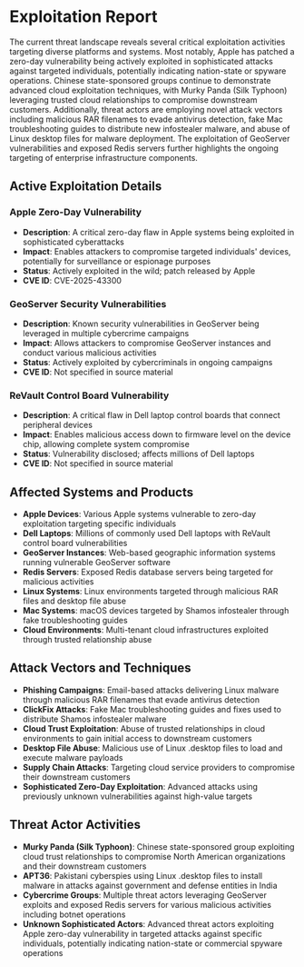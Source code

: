 # Exploitation Report

The current threat landscape reveals several critical exploitation activities targeting diverse platforms and systems. Most notably, Apple has patched a zero-day vulnerability being actively exploited in sophisticated attacks against targeted individuals, potentially indicating nation-state or spyware operations. Chinese state-sponsored groups continue to demonstrate advanced cloud exploitation techniques, with Murky Panda (Silk Typhoon) leveraging trusted cloud relationships to compromise downstream customers. Additionally, threat actors are employing novel attack vectors including malicious RAR filenames to evade antivirus detection, fake Mac troubleshooting guides to distribute new infostealer malware, and abuse of Linux desktop files for malware deployment. The exploitation of GeoServer vulnerabilities and exposed Redis servers further highlights the ongoing targeting of enterprise infrastructure components.

## Active Exploitation Details

### Apple Zero-Day Vulnerability
- **Description**: A critical zero-day flaw in Apple systems being exploited in sophisticated cyberattacks
- **Impact**: Enables attackers to compromise targeted individuals' devices, potentially for surveillance or espionage purposes
- **Status**: Actively exploited in the wild; patch released by Apple
- **CVE ID**: CVE-2025-43300

### GeoServer Security Vulnerabilities
- **Description**: Known security vulnerabilities in GeoServer being leveraged in multiple cybercrime campaigns
- **Impact**: Allows attackers to compromise GeoServer instances and conduct various malicious activities
- **Status**: Actively exploited by cybercriminals in ongoing campaigns
- **CVE ID**: Not specified in source material

### ReVault Control Board Vulnerability
- **Description**: A critical flaw in Dell laptop control boards that connect peripheral devices
- **Impact**: Enables malicious access down to firmware level on the device chip, allowing complete system compromise
- **Status**: Vulnerability disclosed; affects millions of Dell laptops
- **CVE ID**: Not specified in source material

## Affected Systems and Products

- **Apple Devices**: Various Apple systems vulnerable to zero-day exploitation targeting specific individuals
- **Dell Laptops**: Millions of commonly used Dell laptops with ReVault control board vulnerabilities
- **GeoServer Instances**: Web-based geographic information systems running vulnerable GeoServer software
- **Redis Servers**: Exposed Redis database servers being targeted for malicious activities
- **Linux Systems**: Linux environments targeted through malicious RAR files and desktop file abuse
- **Mac Systems**: macOS devices targeted by Shamos infostealer through fake troubleshooting guides
- **Cloud Environments**: Multi-tenant cloud infrastructures exploited through trusted relationship abuse

## Attack Vectors and Techniques

- **Phishing Campaigns**: Email-based attacks delivering Linux malware through malicious RAR filenames that evade antivirus detection
- **ClickFix Attacks**: Fake Mac troubleshooting guides and fixes used to distribute Shamos infostealer malware
- **Cloud Trust Exploitation**: Abuse of trusted relationships in cloud environments to gain initial access to downstream customers
- **Desktop File Abuse**: Malicious use of Linux .desktop files to load and execute malware payloads
- **Supply Chain Attacks**: Targeting cloud service providers to compromise their downstream customers
- **Sophisticated Zero-Day Exploitation**: Advanced attacks using previously unknown vulnerabilities against high-value targets

## Threat Actor Activities

- **Murky Panda (Silk Typhoon)**: Chinese state-sponsored group exploiting cloud trust relationships to compromise North American organizations and their downstream customers
- **APT36**: Pakistani cyberspies using Linux .desktop files to install malware in attacks against government and defense entities in India
- **Cybercrime Groups**: Multiple threat actors leveraging GeoServer exploits and exposed Redis servers for various malicious activities including botnet operations
- **Unknown Sophisticated Actors**: Advanced threat actors exploiting Apple zero-day vulnerability in targeted attacks against specific individuals, potentially indicating nation-state or commercial spyware operations